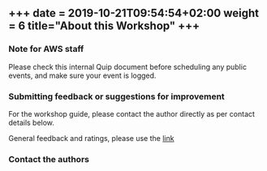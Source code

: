 +++
date = 2019-10-21T09:54:54+02:00
weight = 6
title="About this Workshop"
+++
----------------

### Note for AWS staff

Please check this internal Quip document before scheduling any public events, and make sure your event is logged.

### Submitting feedback or suggestions for improvement

For the workshop guide, please contact the author directly as per contact details below.

General feedback and ratings, please use the [link](https://amazonmr.au1.qualtrics.com/jfe/form/SV_0dfrnubGKXavgR7)

### Contact the authors

